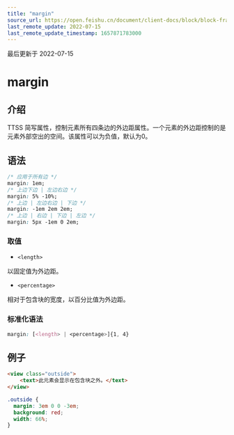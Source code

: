 ```yaml
---
title: "margin"
source_url: https://open.feishu.cn/document/client-docs/block/block-frame/code-components-and-structure/view-layer/ttss/attributes/box-model/margin
last_remote_update: 2022-07-15
last_remote_update_timestamp: 1657871783000
---
```

最后更新于 2022-07-15

# margin

## 介绍

TTSS 简写属性，控制元素所有四条边的外边距属性。一个元素的外边距控制的是元素外部空出的空间。该属性可以为负值，默认为0。

## 语法

```css
/* 应用于所有边 */
margin: 1em;
/* 上边下边 | 左边右边 */
margin: 5% -10%;
/* 上边 | 左边右边 | 下边 */
margin: -1em 2em 2em;
/* 上边 | 右边 | 下边 | 左边 */
margin: 5px -1em 0 2em;
```

### 取值

-   `<length>`

以固定值为外边距。

-   `<percentage>`

相对于包含块的宽度，以百分比值为外边距。

### 标准化语法

```css
margin: [<length> | <percentage>]{1, 4}
```

## 例子

```html
<view class="outside">
	<text>此元素会显示在包含块之外。</text>
</view>
```

```css
.outside {
  margin: 3em 0 0 -3em;
  background: red;
  width: 66%;
}
```
